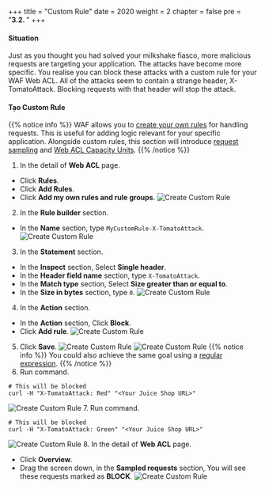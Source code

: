 +++
title = "Custom Rule"
date = 2020
weight = 2
chapter = false
pre = "<b>3.2. </b>"
+++
#### Situation
Just as you thought you had solved your milkshake fiasco, more malicious requests are targeting your application. The attacks have become more specific. You realise you can block these attacks with a custom rule for your WAF Web ACL. All of the attacks seem to contain a strange header, X-TomatoAttack. Blocking requests with that header will stop the attack.
#### Tạo Custom Rule
{{% notice info %}} 
WAF allows you to [create your own rules](https://docs.aws.amazon.com/waf/latest/developerguide/waf-rules.html) for handling requests. This is useful for adding logic relevant for your specific application. Alongside custom rules, this section will introduce [request sampling](https://docs.aws.amazon.com/waf/latest/developerguide/web-acl-testing.html#web-acl-testing-view-sample) and [Web ACL Capacity Units](https://docs.aws.amazon.com/waf/latest/developerguide/how-aws-waf-works.html#aws-waf-capacity-units).
{{% /notice %}}
1. In the detail of **Web ACL** page.
* Click **Rules**.
* Click **Add Rules**.
* Click **Add my own rules and rule groups**.
![Create Custom Rule](/images/3-useawswaf/3.2-createcustomrule/createcustomrule-001.png?width=90pc)
2. In the **Rule builder** section.
* In the **Name** section, type ```MyCustomRule-X-TomatoAttack```.
![Create Custom Rule](/images/3-useawswaf/3.2-createcustomrule/createcustomrule-002.png?width=90pc)
3. In the **Statement** section.
* In the **Inspect** section, Select **Single header**.
* In the **Header field name** section, type ```X-TomatoAttack```.
* In the **Match type** section, Select **Size greater than or equal to**.
* In the **Size in bytes** section, type ```0```.
![Create Custom Rule](/images/3-useawswaf/3.2-createcustomrule/createcustomrule-003.png?width=90pc)
4. In the **Action** section.
* In the **Action** section, Click **Block**.
* Click **Add rule**.
![Create Custom Rule](/images/3-useawswaf/3.2-createcustomrule/createcustomrule-004.png?width=90pc)
5. Click **Save**.
![Create Custom Rule](/images/3-useawswaf/3.2-createcustomrule/createcustomrule-005.png?width=90pc)
![Create Custom Rule](/images/3-useawswaf/3.2-createcustomrule/createcustomrule-006.png?width=90pc)
{{% notice info %}} 
You could also achieve the same goal using a [regular expression](https://docs.aws.amazon.com/waf/latest/developerguide/waf-rule-statement-type-regex-pattern-set-match).
{{% /notice %}}
6. Run command.
```
# This will be blocked
curl -H "X-TomatoAttack: Red" "<Your Juice Shop URL>"
```
![Create Custom Rule](/images/3-useawswaf/3.2-createcustomrule/createcustomrule-007.png?width=60pc)
7. Run command.
```
# This will be blocked
curl -H "X-TomatoAttack: Green" "<Your Juice Shop URL>"
```
![Create Custom Rule](/images/3-useawswaf/3.2-createcustomrule/createcustomrule-008.png?width=60pc)
8. In the detail of **Web ACL** page.
* Click **Overview**.
* Drag the screen down, in the **Sampled requests** section, You will see these requests marked as **BLOCK**.
![Create Custom Rule](/images/3-useawswaf/3.2-createcustomrule/createcustomrule-009.png?width=90pc)
